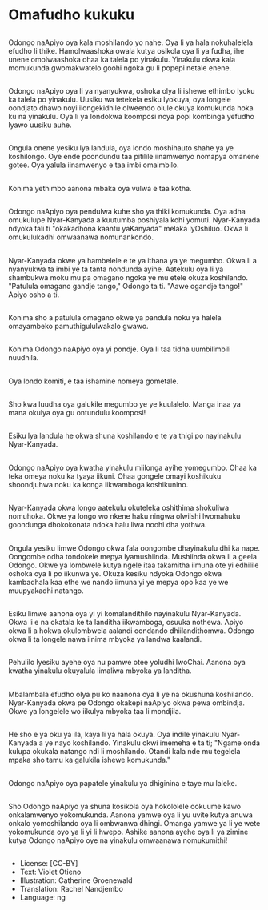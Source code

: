 # Omafudho kukuku

##
Odongo naApiyo oya kala moshilando yo nahe. Oya li ya hala nokuhalelela efudho li thike. Hamolwaashoka owala kutya osikola oya li ya fudha, ihe unene omolwaashoka ohaa ka talela po yinakulu. Yinakulu okwa kala momukunda gwomakwatelo goohi ngoka gu li popepi netale enene.

##
Odongo naApiyo oya li ya nyanyukwa, oshoka olya li ishewe ethimbo lyoku ka talela po yinakulu. Uusiku wa tetekela esiku lyokuya, oya longele oondjato dhawo noyi ilongekidhile olweendo olule okuya komukunda hoka ku na yinakulu. Oya li ya londokwa koomposi noya popi kombinga yefudho lyawo uusiku auhe.

##
Ongula onene yesiku lya landula, oya londo moshihauto shahe ya ye koshilongo. Oye ende poondundu taa pitilile iinamwenyo nomapya omanene gotee. Oya yalula iinamwenyo e taa imbi omaimbilo.

##
Konima yethimbo aanona mbaka oya vulwa e taa kotha.

##
Odongo naApiyo oya pendulwa kuhe sho ya thiki komukunda. Oya adha omukulupe Nyar-Kanyada a kuutumba poshiyala kohi yomuti. Nyar-Kanyada ndyoka tali ti "okakadhona kaantu yaKanyada" melaka lyOshiluo. Okwa li omukulukadhi omwaanawa nomunankondo.

##
Nyar-Kanyada okwe ya hambelele e te ya ithana ya ye megumbo. Okwa li a nyanyukwa ta imbi ye ta tanta nondunda ayihe. Aatekulu oya li ya shambukwa moku mu pa omagano ngoka ye mu etele okuza koshilando. "Patulula omagano gandje tango," Odongo ta ti. "Aawe ogandje tango!" Apiyo osho a ti.

##
Konima sho a patulula omagano okwe ya pandula noku ya halela omayambeko pamuthigululwakalo gwawo.

##
Konima Odongo naApiyo oya yi pondje. Oya li taa tidha uumbilimbili nuudhila.

##
Oya londo komiti, e taa ishamine nomeya gometale.

##
Sho kwa luudha oya galukile megumbo ye ye kuulalelo. Manga inaa ya mana okulya oya gu ontundulu koomposi!

##
Esiku lya landula he okwa shuna koshilando e te ya thigi po nayinakulu Nyar-Kanyada.

##
Odongo naApiyo oya kwatha yinakulu miilonga ayihe yomegumbo. Ohaa ka teka omeya noku ka tyaya iikuni. Ohaa gongele omayi koshikuku shoondjuhwa noku ka konga iikwamboga koshikunino.

##
Nyar-Kanyada okwa longo aatekulu okuteleka oshithima shokuliwa nomuhoka. Okwe ya longo wo nkene haku ningwa olwiishi lwomahuku goondunga dhokokonata ndoka halu liwa noohi dha yothwa.

##
Ongula yesiku limwe Odongo okwa fala oongombe dhayinakulu dhi ka nape. Oongombe odha tondokele mepya lyamushiinda. Mushiinda okwa li a geela Odongo. Okwe ya lombwele kutya ngele itaa takamitha iimuna ote yi edhilile oshoka oya li po iikunwa ye. Okuza kesiku ndyoka Odongo okwa kambadhala kaa ethe we nando iimuna yi ye mepya opo kaa ye we muupyakadhi natango.

##
Esiku limwe aanona oya yi yi komalandithilo nayinakulu Nyar-Kanyada. Okwa li e na okatala ke ta landitha iikwamboga, osuuka nothewa. Apiyo okwa li a hokwa okulombwela aalandi oondando dhiilandithomwa. Odongo okwa li ta longele nawa iinima mbyoka ya landwa kaalandi.

##
Pehulilo lyesiku ayehe oya nu pamwe otee yoludhi lwoChai. Aanona oya kwatha yinakulu okuyalula iimaliwa mbyoka ya landitha.

##
Mbalambala efudho olya pu ko naanona oya li ye na okushuna koshilando. Nyar-Kanyada okwa pe Odongo okakepi naApiyo okwa pewa ombindja. Okwe ya longelele wo iikulya mbyoka taa li mondjila.

##
He sho e ya oku ya ila, kaya li ya hala okuya. Oya indile yinakulu Nyar-Kanyada a ye nayo koshilando. Yinakulu okwi imemeha e ta ti; "Ngame onda kulupa okukala natango ndi li moshilando. Otandi kala nde mu tegelela mpaka sho tamu ka galukila ishewe komukunda."

##
Odongo naApiyo oya papatele yinakulu ya dhiginina e taye mu laleke.

##
Sho Odongo naApiyo ya shuna kosikola oya hokololele ookuume kawo onkalamwenyo yokomukunda. Aanona yamwe oya li yu uvite kutya anuwa onkalo yomoshilando oya li ombwanwa dhingi. Omanga yamwe ya li ye wete yokomukunda oyo ya li yi li hwepo. Ashike aanona ayehe oya li ya zimine kutya Odongo naApiyo oye na yinakulu omwaanawa nomukumithi!

##
* License: [CC-BY]
* Text: Violet Otieno
* Illustration: Catherine Groenewald
* Translation: Rachel Nandjembo
* Language: ng
